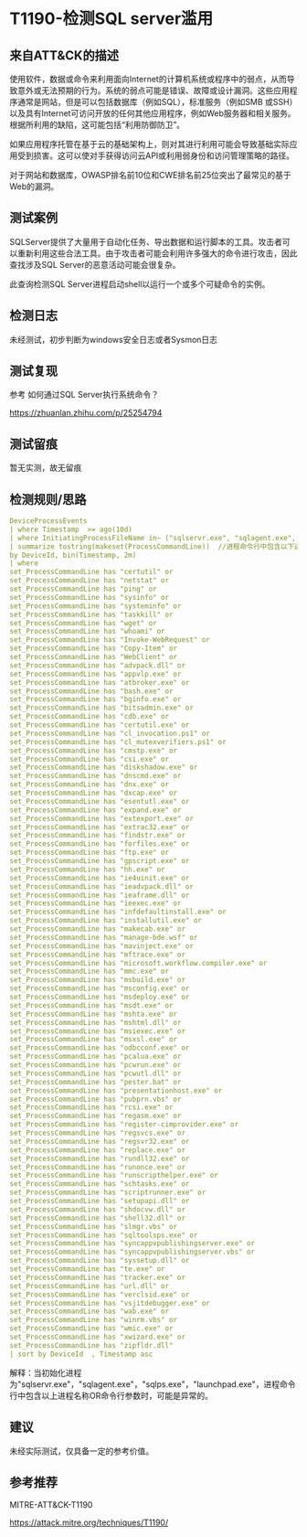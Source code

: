 # T1190-检测SQL server滥用

## 来自ATT&CK的描述

使用软件，数据或命令来利用面向Internet的计算机系统或程序中的弱点，从而导致意外或无法预期的行为。系统的弱点可能是错误、故障或设计漏洞。这些应用程序通常是网站，但是可以包括数据库（例如SQL），标准服务（例如SMB 或SSH）以及具有Internet可访问开放的任何其他应用程序，例如Web服务器和相关服务。根据所利用的缺陷，这可能包括“利用防御防卫”。

如果应用程序托管在基于云的基础架构上，则对其进行利用可能会导致基础实际应用受到损害。这可以使对手获得访问云API或利用弱身份和访问管理策略的路径。

对于网站和数据库，OWASP排名前10位和CWE排名前25位突出了最常见的基于Web的漏洞。

## 测试案例

SQLServer提供了大量用于自动化任务、导出数据和运行脚本的工具。攻击者可以重新利用这些合法工具。由于攻击者可能会利用许多强大的命令进行攻击，因此查找涉及SQL Server的恶意活动可能会很复杂。

此查询检测SQL Server进程启动shell以运行一个或多个可疑命令的实例。

## 检测日志

未经测试，初步判断为windows安全日志或者Sysmon日志

## 测试复现

参考 如何通过SQL Server执行系统命令？

<https://zhuanlan.zhihu.com/p/25254794>

## 测试留痕

暂无实测，故无留痕

## 检测规则/思路

```yml
DeviceProcessEvents 
| where Timestamp  >= ago(10d)
| where InitiatingProcessFileName in~ ("sqlservr.exe", "sqlagent.exe",  "sqlps.exe", "launchpad.exe") //当初始化进程为"sqlservr.exe", "sqlagent.exe",  "sqlps.exe", "launchpad.exe"
| summarize tostring(makeset(ProcessCommandLine))  //进程命令行中包含以下进程名称OR命令行参数时，可能是异常的。
by DeviceId, bin(Timestamp, 2m)
| where
set_ProcessCommandLine has "certutil" or 
set_ProcessCommandLine has "netstat" or 
set_ProcessCommandLine has "ping" or 
set_ProcessCommandLine has "sysinfo" or 
set_ProcessCommandLine has "systeminfo" or 
set_ProcessCommandLine has "taskkill" or 
set_ProcessCommandLine has "wget" or 
set_ProcessCommandLine has "whoami" or 
set_ProcessCommandLine has "Invoke-WebRequest" or 
set_ProcessCommandLine has "Copy-Item" or 
set_ProcessCommandLine has "WebClient" or 
set_ProcessCommandLine has "advpack.dll" or 
set_ProcessCommandLine has "appvlp.exe" or 
set_ProcessCommandLine has "atbroker.exe" or 
set_ProcessCommandLine has "bash.exe" or 
set_ProcessCommandLine has "bginfo.exe" or 
set_ProcessCommandLine has "bitsadmin.exe" or 
set_ProcessCommandLine has "cdb.exe" or 
set_ProcessCommandLine has "certutil.exe" or 
set_ProcessCommandLine has "cl_invocation.ps1" or 
set_ProcessCommandLine has "cl_mutexverifiers.ps1" or 
set_ProcessCommandLine has "cmstp.exe" or 
set_ProcessCommandLine has "csi.exe" or 
set_ProcessCommandLine has "diskshadow.exe" or 
set_ProcessCommandLine has "dnscmd.exe" or 
set_ProcessCommandLine has "dnx.exe" or 
set_ProcessCommandLine has "dxcap.exe" or 
set_ProcessCommandLine has "esentutl.exe" or 
set_ProcessCommandLine has "expand.exe" or 
set_ProcessCommandLine has "extexport.exe" or 
set_ProcessCommandLine has "extrac32.exe" or 
set_ProcessCommandLine has "findstr.exe" or 
set_ProcessCommandLine has "forfiles.exe" or 
set_ProcessCommandLine has "ftp.exe" or 
set_ProcessCommandLine has "gpscript.exe" or 
set_ProcessCommandLine has "hh.exe" or 
set_ProcessCommandLine has "ie4uinit.exe" or 
set_ProcessCommandLine has "ieadvpack.dll" or 
set_ProcessCommandLine has "ieaframe.dll" or 
set_ProcessCommandLine has "ieexec.exe" or 
set_ProcessCommandLine has "infdefaultinstall.exe" or 
set_ProcessCommandLine has "installutil.exe" or 
set_ProcessCommandLine has "makecab.exe" or 
set_ProcessCommandLine has "manage-bde.wsf" or 
set_ProcessCommandLine has "mavinject.exe" or 
set_ProcessCommandLine has "mftrace.exe" or 
set_ProcessCommandLine has "microsoft.workflow.compiler.exe" or 
set_ProcessCommandLine has "mmc.exe" or 
set_ProcessCommandLine has "msbuild.exe" or 
set_ProcessCommandLine has "msconfig.exe" or 
set_ProcessCommandLine has "msdeploy.exe" or 
set_ProcessCommandLine has "msdt.exe" or 
set_ProcessCommandLine has "mshta.exe" or 
set_ProcessCommandLine has "mshtml.dll" or 
set_ProcessCommandLine has "msiexec.exe" or 
set_ProcessCommandLine has "msxsl.exe" or 
set_ProcessCommandLine has "odbcconf.exe" or 
set_ProcessCommandLine has "pcalua.exe" or 
set_ProcessCommandLine has "pcwrun.exe" or 
set_ProcessCommandLine has "pcwutl.dll" or 
set_ProcessCommandLine has "pester.bat" or 
set_ProcessCommandLine has "presentationhost.exe" or 
set_ProcessCommandLine has "pubprn.vbs" or 
set_ProcessCommandLine has "rcsi.exe" or 
set_ProcessCommandLine has "regasm.exe" or 
set_ProcessCommandLine has "register-cimprovider.exe" or 
set_ProcessCommandLine has "regsvcs.exe" or 
set_ProcessCommandLine has "regsvr32.exe" or 
set_ProcessCommandLine has "replace.exe" or 
set_ProcessCommandLine has "rundll32.exe" or 
set_ProcessCommandLine has "runonce.exe" or 
set_ProcessCommandLine has "runscripthelper.exe" or 
set_ProcessCommandLine has "schtasks.exe" or 
set_ProcessCommandLine has "scriptrunner.exe" or 
set_ProcessCommandLine has "setupapi.dll" or 
set_ProcessCommandLine has "shdocvw.dll" or 
set_ProcessCommandLine has "shell32.dll" or 
set_ProcessCommandLine has "slmgr.vbs" or 
set_ProcessCommandLine has "sqltoolsps.exe" or 
set_ProcessCommandLine has "syncappvpublishingserver.exe" or 
set_ProcessCommandLine has "syncappvpublishingserver.vbs" or 
set_ProcessCommandLine has "syssetup.dll" or 
set_ProcessCommandLine has "te.exe" or 
set_ProcessCommandLine has "tracker.exe" or 
set_ProcessCommandLine has "url.dll" or 
set_ProcessCommandLine has "verclsid.exe" or 
set_ProcessCommandLine has "vsjitdebugger.exe" or 
set_ProcessCommandLine has "wab.exe" or 
set_ProcessCommandLine has "winrm.vbs" or 
set_ProcessCommandLine has "wmic.exe" or 
set_ProcessCommandLine has "xwizard.exe" or 
set_ProcessCommandLine has "zipfldr.dll"
| sort by DeviceId  , Timestamp asc
```

解释：当初始化进程为"sqlservr.exe"，"sqlagent.exe"，"sqlps.exe"，"launchpad.exe"，进程命令行中包含以上进程名称OR命令行参数时，可能是异常的。

## 建议

未经实际测试，仅具备一定的参考价值。

## 参考推荐

MITRE-ATT&CK-T1190

<https://attack.mitre.org/techniques/T1190/>
